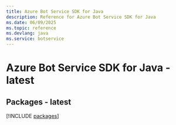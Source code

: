 ```yaml
---
title: Azure Bot Service SDK for Java
description: Reference for Azure Bot Service SDK for Java
ms.date: 06/09/2025
ms.topic: reference
ms.devlang: java
ms.service: botservice
---
```

# Azure Bot Service SDK for Java - latest
## Packages - latest
[!INCLUDE [packages](bot-service-index.md)]